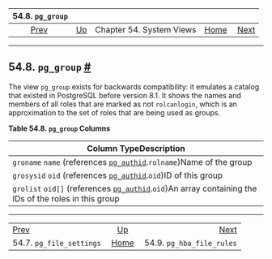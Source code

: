 <!--?xml version="1.0" encoding="UTF-8" standalone="no"?-->

|                       54.8. `pg_group`                       |                                             |                          |                                                       |                                                                |
| :----------------------------------------------------------: | :------------------------------------------ | :----------------------: | ----------------------------------------------------: | -------------------------------------------------------------: |
| [Prev](view-pg-file-settings.html "54.7. pg_file_settings")  | [Up](views.html "Chapter 54. System Views") | Chapter 54. System Views | [Home](index.html "PostgreSQL 17devel Documentation") |  [Next](view-pg-hba-file-rules.html "54.9. pg_hba_file_rules") |

***

## 54.8. `pg_group` [#](#VIEW-PG-GROUP)



The view `pg_group` exists for backwards compatibility: it emulates a catalog that existed in PostgreSQL before version 8.1. It shows the names and members of all roles that are marked as not `rolcanlogin`, which is an approximation to the set of roles that are being used as groups.

**Table 54.8. `pg_group` Columns**

| Column TypeDescription                                                                                                                             |
| -------------------------------------------------------------------------------------------------------------------------------------------------- |
| `groname` `name` (references [`pg_authid`](catalog-pg-authid.html "53.8. pg_authid").`rolname`)Name of the group                                   |
| `grosysid` `oid` (references [`pg_authid`](catalog-pg-authid.html "53.8. pg_authid").`oid`)ID of this group                                        |
| `grolist` `oid[]` (references [`pg_authid`](catalog-pg-authid.html "53.8. pg_authid").`oid`)An array containing the IDs of the roles in this group |

***

|                                                              |                                                       |                                                                |
| :----------------------------------------------------------- | :---------------------------------------------------: | -------------------------------------------------------------: |
| [Prev](view-pg-file-settings.html "54.7. pg_file_settings")  |      [Up](views.html "Chapter 54. System Views")      |  [Next](view-pg-hba-file-rules.html "54.9. pg_hba_file_rules") |
| 54.7. `pg_file_settings`                                     | [Home](index.html "PostgreSQL 17devel Documentation") |                                      54.9. `pg_hba_file_rules` |

